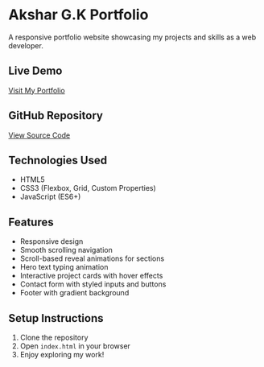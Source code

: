 # Akshar G.K Portfolio

A responsive portfolio website showcasing my projects and skills as a web developer.

## Live Demo
[Visit My Portfolio](your-live-link-here)

## GitHub Repository
[View Source Code](https://github.com/akshargk/My-protfolio.git)

## Technologies Used
- HTML5
- CSS3 (Flexbox, Grid, Custom Properties)
- JavaScript (ES6+)

## Features
- Responsive design
- Smooth scrolling navigation
- Scroll-based reveal animations for sections
- Hero text typing animation
- Interactive project cards with hover effects
- Contact form with styled inputs and buttons
- Footer with gradient background

## Setup Instructions
1. Clone the repository
2. Open `index.html` in your browser
3. Enjoy exploring my work!



